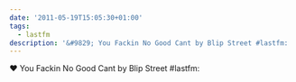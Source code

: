 ```yaml
---
date: '2011-05-19T15:05:30+01:00'
tags:
  - lastfm
description: '&#9829; You Fackin No Good Cant by Blip Street #lastfm: '
---
```

&#9829; You Fackin No Good Cant by Blip Street #lastfm: 

